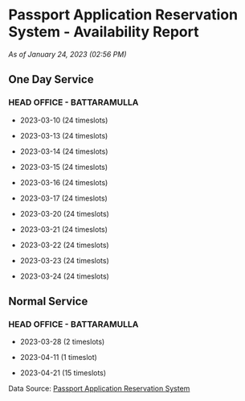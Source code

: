 # Passport Application Reservation System - Availability Report

*As of January 24, 2023 (02:56 PM)*

## One Day Service

### HEAD OFFICE - BATTARAMULLA

* 2023-03-10 (24 timeslots)

* 2023-03-13 (24 timeslots)

* 2023-03-14 (24 timeslots)

* 2023-03-15 (24 timeslots)

* 2023-03-16 (24 timeslots)

* 2023-03-17 (24 timeslots)

* 2023-03-20 (24 timeslots)

* 2023-03-21 (24 timeslots)

* 2023-03-22 (24 timeslots)

* 2023-03-23 (24 timeslots)

* 2023-03-24 (24 timeslots)

## Normal Service

### HEAD OFFICE - BATTARAMULLA

* 2023-03-28 (2 timeslots)

* 2023-04-11 (1 timeslot)

* 2023-04-21 (15 timeslots)

Data Source: [Passport Application Reservation System](https://eservices.immigration.gov.lk:8443/appointment/pages/reservationApplication.xhtml)